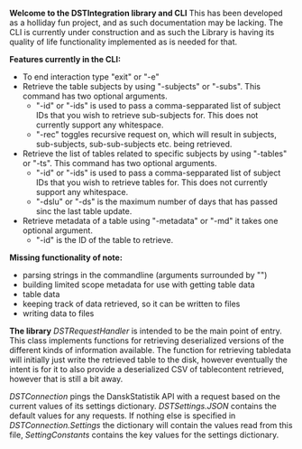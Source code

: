 **Welcome to the DSTIntegration library and CLI**
This has been developed as a holliday fun project, and as such documentation may be lacking.
The CLI is currently under construction and as such the Library is having its quality of life functionality implemented as is needed for that.

**Features currently in the CLI:**
 - To end interaction type "exit" or "-e"
 - Retrieve the table subjects by using "-subjects" or "-subs". This command has two optional arguments.
   - "-id" or "-ids" is used to pass a comma-sepparated list of subject IDs that you wish to retrieve sub-subjects for. This does not currently support any whitespace.
   - "-rec" toggles recursive request on, which will result in subjects, sub-subjects, sub-sub-subjects etc. being retrieved. 
 - Retrieve the list of tables related to specific subjects by using "-tables" or "-ts". This command has two optional arguments.
   - "-id" or "-ids" is used to pass a comma-sepparated list of subject IDs that you wish to retrieve tables for. This does not currently support any whitespace.
   - "-dslu" or "-ds" is the maximum number of days that has passed sinc the last table update.
 - Retrieve metadata of a table using "-metadata" or "-md" it takes one optional argument.
   - "-id" is the ID of the table to retrieve.

**Missing functionality of note:**
 - parsing strings in the commandline (arguments surrounded by "")
 - building limited scope metadata for use with getting table data
 - table data
 - keeping track of data retrieved, so it can be written to files
 - writing data to files

**The library**
_DSTRequestHandler_ is intended to be the main point of entry. This class implements functions for retrieving deserialized versions of the different kinds of information available. The function for retrieving tabledata will initially just write the retrieved table to the disk, however eventually the intent is for it to also provide a deserialized CSV of tablecontent retrieved, however that is still a bit away.

_DSTConnection_ pings the DanskStatistik API with a request based on the current values of its settings dictionary. 
_DSTSettings.JSON_ contains the default values for any requests. If nothing else is specified in _DSTConnection.Settings_ the dictionary will contain the values read from this file, _SettingConstants_ contains the key values for the settings dictionary.


